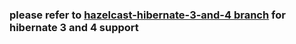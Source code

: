 ### please refer to [hazelcast-hibernate-3-and-4 branch](https://github.com/hazelcast/hazelcast-hibernate/tree/hazelcast-hibernate3-and-4) for hibernate 3 and 4 support


